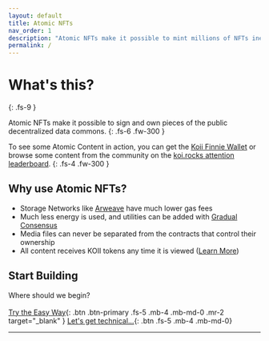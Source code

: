```yaml
---
layout: default
title: Atomic NFTs
nav_order: 1
description: "Atomic NFTs make it possible to mint millions of NFTs inexpensively, and host them for all to see."
permalink: /
---
```


# What's this?
{: .fs-9 }

Atomic NFTs make it possible to sign and own pieces of the public decentralized data commons. 
{: .fs-6 .fw-300 }

To see some Atomic Content in action, you can get the [Koii Finnie Wallet](https://chrome.google.com/webstore/detail/finnie/cjmkndjhnagcfbpiemnkdpomccnjblmj) or browse some content from the community on the [koi.rocks attention leaderboard](https://koi.rocks/).
{: .fs-4 .fw-300 }


## Why use Atomic NFTs?
- Storage Networks like [Arweave](https://arweave.org) have much lower gas fees
- Much less energy is used, and utilities can be added with [Gradual Consensus](https://koii.network/gradual-consensus.pdf)
- Media files can never be separated from the contracts that control their ownership
- All content receives KOII tokens any time it is viewed ([Learn More](https://koii.network/lightpaper.pdf))


## Start Building 
Where should we begin?
<br>
<br>
[Try the Easy Way](https://chrome.google.com/webstore/detail/finnie/cjmkndjhnagcfbpiemnkdpomccnjblmj){: .btn .btn-primary .fs-5 .mb-4 .mb-md-0 .mr-2 target="_blank" } [Let's get technical...](/docs/General-definition-of-an-atomic-NFT/){: .btn .fs-5 .mb-4 .mb-md-0}

---



